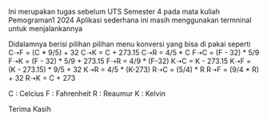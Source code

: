 Ini merupakan tugas sebelum UTS Semester 4 pada mata kuliah Pemograman1 2024
Aplikasi sederhana ini masih menggunakan termninal untuk menjalankannya

Didalamnya berisi pilihan pilihan menu konversi yang bisa di pakai seperti
C➝F = (C * 9/5) + 32
C➝K = C + 273.15
C➝R = 4/5 * C
F➝C =  (F - 32) * 5/9
F➝K = (F - 32) * 5/9 + 273.15
F➝R = 4/9 * (F-32)
K➝C = K - 273.15
K➝F = (K - 273.15) * 9/5 + 32
K➝R = 4/5 * (K-273)
R➝C = (5/4) * R
R➝F = (9/4 * R) + 32
R➝K = C + 273

C : Celcius
F : Fahrenheit
R : Reaumur
K : Kelvin

Terima Kasih 
